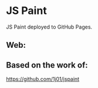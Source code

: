 # JS Paint

JS Paint deployed to GitHub Pages.

## Web:


## Based on the work of:

https://github.com/1j01/jspaint
